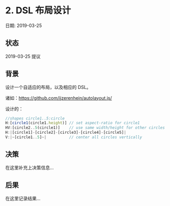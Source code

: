 # 2. DSL 布局设计

日期: 2019-03-25

## 状态

2019-03-25 提议

## 背景

设计一个自适应的布局，以及相应的 DSL。

诸如：https://github.com/ijzerenhein/autolayout.js/

设计的：

```javascript
//shapes circle1..5:circle
H:[circle1(circle1.height)] // set aspect-ratio for circle1
HV:[circle2..5(circle1)]    // use same width/height for other circles
H:|[circle1]-[circle2]-[circle3]-[circle4]-[circle5]|
V:|~[circle1..5]~|          // center all circles vertically
```

## 决策

在这里补充上决策信息...

## 后果

在这里记录结果...
